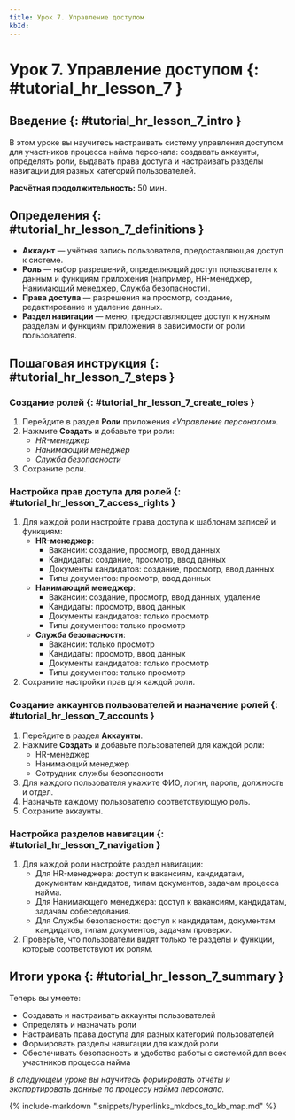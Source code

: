 ```yaml
---
title: Урок 7. Управление доступом
kbId:
---
```


# Урок 7. Управление доступом {: #tutorial_hr_lesson_7 }

## Введение {: #tutorial_hr_lesson_7_intro }

В этом уроке вы научитесь настраивать систему управления доступом для участников процесса найма персонала: создавать аккаунты, определять роли, выдавать права доступа и настраивать разделы навигации для разных категорий пользователей.

**Расчётная продолжительность:** 50 мин.

## Определения {: #tutorial_hr_lesson_7_definitions }

- **Аккаунт** — учётная запись пользователя, предоставляющая доступ к системе.
- **Роль** — набор разрешений, определяющий доступ пользователя к данным и функциям приложения (например, HR-менеджер, Нанимающий менеджер, Служба безопасности).
- **Права доступа** — разрешения на просмотр, создание, редактирование и удаление данных.
- **Раздел навигации** — меню, предоставляющее доступ к нужным разделам и функциям приложения в зависимости от роли пользователя.

## Пошаговая инструкция {: #tutorial_hr_lesson_7_steps }

### Создание ролей {: #tutorial_hr_lesson_7_create_roles }

1. Перейдите в раздел **Роли** приложения _«Управление персоналом»_.
2. Нажмите **Создать** и добавьте три роли:
    - _HR-менеджер_
    - _Нанимающий менеджер_
    - _Служба безопасности_
3. Сохраните роли.

### Настройка прав доступа для ролей {: #tutorial_hr_lesson_7_access_rights }

1. Для каждой роли настройте права доступа к шаблонам записей и функциям:
    - **HR-менеджер**:
        - Вакансии: создание, просмотр, ввод данных
        - Кандидаты: создание, просмотр, ввод данных
        - Документы кандидатов: создание, просмотр, ввод данных
        - Типы документов: просмотр, ввод данных
    - **Нанимающий менеджер**:
        - Вакансии: создание, просмотр, ввод данных, удаление
        - Кандидаты: просмотр, ввод данных
        - Документы кандидатов: только просмотр
        - Типы документов: только просмотр
    - **Служба безопасности**:
        - Вакансии: только просмотр
        - Кандидаты: просмотр, ввод данных
        - Документы кандидатов: только просмотр
        - Типы документов: только просмотр
2. Сохраните настройки прав для каждой роли.

### Создание аккаунтов пользователей и назначение ролей {: #tutorial_hr_lesson_7_accounts }

1. Перейдите в раздел **Аккаунты**.
2. Нажмите **Создать** и добавьте пользователей для каждой роли:
    - HR-менеджер
    - Нанимающий менеджер
    - Сотрудник службы безопасности
3. Для каждого пользователя укажите ФИО, логин, пароль, должность и отдел.
4. Назначьте каждому пользователю соответствующую роль.
5. Сохраните аккаунты.

### Настройка разделов навигации {: #tutorial_hr_lesson_7_navigation }

1. Для каждой роли настройте раздел навигации:
    - Для HR-менеджера: доступ к вакансиям, кандидатам, документам кандидатов, типам документов, задачам процесса найма.
    - Для Нанимающего менеджера: доступ к вакансиям, кандидатам, задачам собеседования.
    - Для Службы безопасности: доступ к кандидатам, документам кандидатов, типам документов, задачам проверки.
2. Проверьте, что пользователи видят только те разделы и функции, которые соответствуют их ролям.

## Итоги урока {: #tutorial_hr_lesson_7_summary }

Теперь вы умеете:
- Создавать и настраивать аккаунты пользователей
- Определять и назначать роли
- Настраивать права доступа для разных категорий пользователей
- Формировать разделы навигации для каждой роли
- Обеспечивать безопасность и удобство работы с системой для всех участников процесса найма

_В следующем уроке вы научитесь формировать отчёты и экспортировать данные по процессу найма персонала._

{% include-markdown ".snippets/hyperlinks_mkdocs_to_kb_map.md" %}

